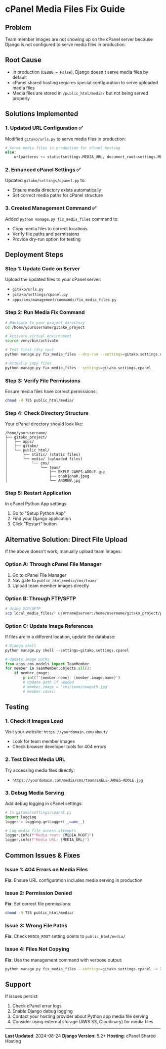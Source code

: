 # cPanel Media Files Fix Guide

## Problem
Team member images are not showing up on the cPanel server because Django is not configured to serve media files in production.

## Root Cause
- In production (`DEBUG = False`), Django doesn't serve media files by default
- cPanel shared hosting requires special configuration to serve uploaded media files
- Media files are stored in `/public_html/media/` but not being served properly

## Solutions Implemented

### 1. Updated URL Configuration ✅
Modified `gitako/urls.py` to serve media files in production:

```python
# Serve media files in production for cPanel hosting
else:
    urlpatterns += static(settings.MEDIA_URL, document_root=settings.MEDIA_ROOT)
```

### 2. Enhanced cPanel Settings ✅
Updated `gitako/settings/cpanel.py` to:
- Ensure media directory exists automatically
- Set correct media paths for cPanel structure

### 3. Created Management Command ✅
Added `python manage.py fix_media_files` command to:
- Copy media files to correct locations
- Verify file paths and permissions
- Provide dry-run option for testing

## Deployment Steps

### Step 1: Update Code on Server
Upload the updated files to your cPanel server:
- `gitako/urls.py`
- `gitako/settings/cpanel.py` 
- `apps/cms/management/commands/fix_media_files.py`

### Step 2: Run Media Fix Command
```bash
# Navigate to your project directory
cd /home/yourusername/gitako_project

# Activate virtual environment
source venv/bin/activate

# Test first (dry run)
python manage.py fix_media_files --dry-run --settings=gitako.settings.cpanel

# Actually copy files
python manage.py fix_media_files --settings=gitako.settings.cpanel
```

### Step 3: Verify File Permissions
Ensure media files have correct permissions:
```bash
chmod -R 755 public_html/media/
```

### Step 4: Check Directory Structure
Your cPanel directory should look like:
```
/home/yourusername/
├── gitako_project/
│   ├── apps/
│   ├── gitako/
│   └── public_html/
│       ├── static/ (static files)
│       └── media/ (uploaded files)
│           └── cms/
│               └── team/
│                   ├── EKELE-JAMES-ADOLE.jpg
│                   ├── onahjonah.jpeg
│                   └── ANDREW.jpg
```

### Step 5: Restart Application
In cPanel Python App settings:
1. Go to "Setup Python App"
2. Find your Django application
3. Click "Restart" button

## Alternative Solution: Direct File Upload

If the above doesn't work, manually upload team images:

### Option A: Through cPanel File Manager
1. Go to cPanel File Manager
2. Navigate to `public_html/media/cms/team/`
3. Upload team member images directly

### Option B: Through FTP/SFTP
```bash
# Using SCP/SFTP
scp local_media_files/* username@server:/home/username/gitako_project/public_html/media/cms/team/
```

### Option C: Update Image References
If files are in a different location, update the database:

```python
# Django shell
python manage.py shell --settings=gitako.settings.cpanel

# Update image paths
from apps.cms.models import TeamMember
for member in TeamMember.objects.all():
    if member.image:
        print(f"{member.name}: {member.image.name}")
        # Update path if needed
        # member.image = 'cms/team/newpath.jpg'
        # member.save()
```

## Testing

### 1. Check if Images Load
Visit your website: `https://yourdomain.com/about/`
- Look for team member images
- Check browser developer tools for 404 errors

### 2. Test Direct Media URL
Try accessing media files directly:
- `https://yourdomain.com/media/cms/team/EKELE-JAMES-ADOLE.jpg`

### 3. Debug Media Serving
Add debug logging in cPanel settings:

```python
# In gitako/settings/cpanel.py
import logging
logger = logging.getLogger(__name__)

# Log media file access attempts
logger.info(f"Media root: {MEDIA_ROOT}")
logger.info(f"Media URL: {MEDIA_URL}")
```

## Common Issues & Fixes

### Issue 1: 404 Errors on Media Files
**Fix**: Ensure URL configuration includes media serving in production

### Issue 2: Permission Denied
**Fix**: Set correct file permissions:
```bash
chmod -R 755 public_html/media/
```

### Issue 3: Wrong File Paths
**Fix**: Check `MEDIA_ROOT` setting points to `public_html/media/`

### Issue 4: Files Not Copying
**Fix**: Use the management command with verbose output:
```bash
python manage.py fix_media_files --settings=gitako.settings.cpanel -v 2
```

## Support
If issues persist:
1. Check cPanel error logs
2. Enable Django debug logging  
3. Contact your hosting provider about Python app media file serving
4. Consider using external storage (AWS S3, Cloudinary) for media files

---

**Last Updated**: 2024-08-24
**Django Version**: 5.2+
**Hosting**: cPanel Shared Hosting